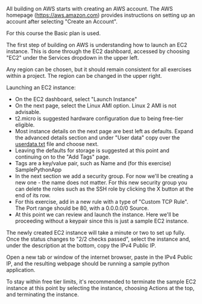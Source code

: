 All building on AWS starts with creating an AWS account. The AWS homepage (https://aws.amazon.com) provides instructions on setting up an account after selecting "Create an Account".
  
  For this course the Basic plan is used.

The first step of building on AWS is understanding how to launch an EC2 instance. This is done through the EC2 dashboard, accessed by choosing "EC2" under the Services dropdown in the upper left.

Any region can be chosen, but it should remain consistent for all exercises within a project. The region can be changed in the upper right.

Launching an EC2 instance:
* On the EC2 dashboard, select "Launch Instance"
* On the next page, select the Linux AMI option. Linux 2 AMI is not advisable.
* t2.micro is suggested hardware configuration due to being free-tier eligible.
* Most instance details on the next page are best left as defaults. Expand the advanced details section and under "User data" copy over the [userdata.txt](aws/edx/userdata.txt) file and choose next.
* Leaving the defaults for storage is suggested at this point and continuing on to the "Add Tags" page.
* Tags are a key/value pair, such as Name and (for this exercise) SamplePythonApp
* In the next section we add a security group. For now we'll be creating a new one - the name does not matter. For this new security group you can delete the roles such as the SSH role by clicking the X button at the end of its row.
* For this exercise, add in a new rule with a type of "Custom TCP Rule". The Port range should be 80, with a 0.0.0.0/0 Source.
* At this point we can review and launch the instance. Here we'll be proceeding without a keypair since this is just a sample EC2 instance.

The newly created EC2 instance will take a minute or two to set up fully. Once the status changes to "2/2 checks passed", select the instance and, under the description at the bottom, copy the IPv4 Public IP.

Open a new tab or window of the internet browser, paste in the IPv4 Public IP, and the resulting webpage should be running a sample python application.

To stay within free tier limits, it's recommended to terminate the sample EC2 instance at this point by selecting the instance, choosing Actions at the top, and terminating the instance.
